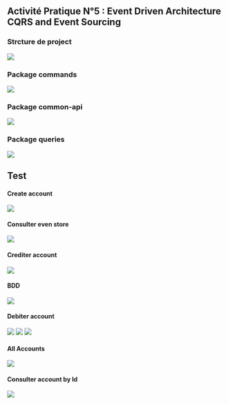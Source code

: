 <h2>Activité Pratique N°5 : Event Driven Architecture CQRS and Event Sourcing</h2>
<h3>Strcture de project</h3>
<img src=".\images\10.png"></img>
<h3>Package commands</h3>
<img src=".\images\11.png"></img>
<h3>Package common-api</h3>
<img src=".\images\12.png"></img>
<h3>Package queries</h3>
<img src=".\images\13.png"></img>
<h2>Test</h2>
<h4>Create account</h4>
<img src=".\images\1.png"></img>
<h4>Consulter even store</h4>
<img src=".\images\2.png"></img>
<h4>Crediter account</h4>
<img src=".\images\3.png"></img>
<h4>BDD</h4>
<img src=".\images\14.png"></img>
<h4>Debiter account</h4>
<img src=".\images\5.png"></img>
<img src=".\images\6.png"></img>
<img src=".\images\7.png"></img>
<h4>All Accounts</h4>
<img src=".\images\9.png"></img>
<h4>Consulter account by Id</h4>
<img src=".\images\14.png"></img>
